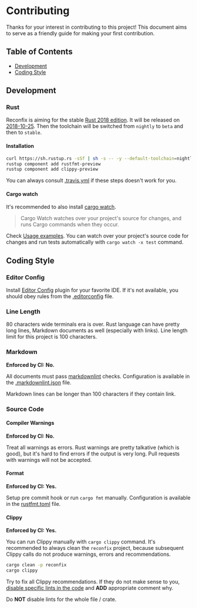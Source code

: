 # Contributing

Thanks for your interest in contributing to this project! This document aims to serve as a friendly
guide for making your first contribution.

## Table of Contents

* [Development](#development)
* [Coding Style](#coding-style)

## Development

### Rust

Reconfix is aiming for the stable [Rust 2018 edition](https://blog.rust-lang.org/2018/03/12/roadmap.html).
It will be released on [2018-10-25](https://internals.rust-lang.org/t/rust-2018-the-home-stretch/7810).
Then the toolchain will be switched from `nightly` to `beta` and then to `stable`.

#### Installation

```bash
curl https://sh.rustup.rs -sSf | sh -s -- -y --default-toolchain=nightly
rustup component add rustfmt-preview
rustup component add clippy-preview
```

You can always consult [.travis.yml](.travis.yml) if these steps doesn't work for you.

#### Cargo watch

It's recommended to also install [cargo watch](https://github.com/passcod/cargo-watch).

> Cargo Watch watches over your project's source for changes, and runs Cargo commands when they
> occur.

Check [Usage examples](https://github.com/passcod/cargo-watch#usage). You can watch over your
project's source code for changes and run tests automatically with `cargo watch -x test` command.

## Coding Style

### Editor Config

Install [Editor Config](https://editorconfig.org/) plugin for your favorite IDE. If it's not
available, you should obey rules from the [.editorconfig](.editorconfig) file.

### Line Length

80 characters wide terminals era is over. Rust language can have pretty long lines, Markdown
documents as well (especially with links). Line length limit for this project is 100 characters.

### Markdown

**Enforced by CI: No.**

All documents must pass [markdownlint](https://github.com/DavidAnson/markdownlint) checks.
Configuration is available in the [.markdownlint.json](.markdownlint.json) file.

Markdown lines can be longer than 100 characters if they contain link.

### Source Code

#### Compiler Warnings

**Enforced by CI: No.**

Treat all warnings as errors. Rust warnings are pretty talkative (which is good), but it's hard to
find errors if the output is very long. Pull requests with warnings will not be accepted.

#### Format

**Enforced by CI: Yes.**

Setup pre commit hook or run `cargo fmt` manually. Configuration is available in the
[rustfmt.toml](rustfmt.toml) file.

#### Clippy

**Enforced by CI: Yes.**

You can run Clippy manually with `cargo clippy` command. It's recommended to always clean the
`reconfix` project, because subsequent Clippy calls do not produce warnings, errors and
recommendations.

```bash
cargo clean -p reconfix
cargo clippy
```

Try to fix all Clippy recommendations. If they do not make sense to you,
[disable specific lints in the code](https://github.com/rust-lang-nursery/rust-clippy#allowingdenying-lints)
and **ADD** appropriate comment why.

Do **NOT** disable lints for the whole file / crate.
